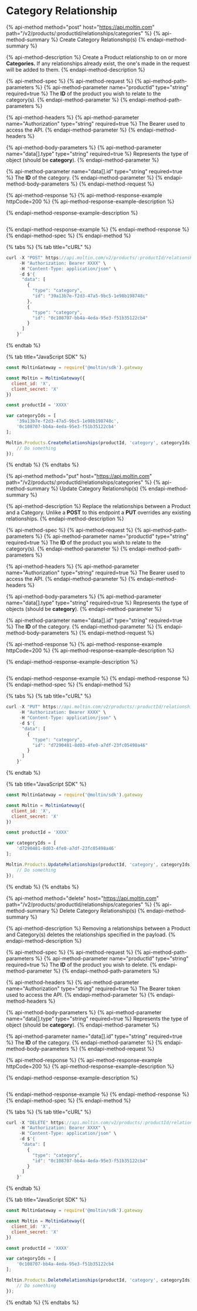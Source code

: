 # Category Relationship

{% api-method method="post" host="https://api.moltin.com" path="/v2/products/:productId/relationships/categories" %}
{% api-method-summary %}
Create Category Relationship\(s\)
{% endapi-method-summary %}

{% api-method-description %}
Create a Product relationship to on or more **Categories.**  If any relationships already exist, the one's made in the request will be added to them.
{% endapi-method-description %}

{% api-method-spec %}
{% api-method-request %}
{% api-method-path-parameters %}
{% api-method-parameter name="productId" type="string" required=true %}
The **ID** of the product you wish to relate to the category\(s\).
{% endapi-method-parameter %}
{% endapi-method-path-parameters %}

{% api-method-headers %}
{% api-method-parameter name="Authorization" type="string" required=true %}
The Bearer used to access the API.
{% endapi-method-parameter %}
{% endapi-method-headers %}

{% api-method-body-parameters %}
{% api-method-parameter name="data\[\].type" type="string" required=true %}
Represents the type of object \(should be **category**\).
{% endapi-method-parameter %}

{% api-method-parameter name="data\[\].id" type="string" required=true %}
The **ID** of the category.
{% endapi-method-parameter %}
{% endapi-method-body-parameters %}
{% endapi-method-request %}

{% api-method-response %}
{% api-method-response-example httpCode=200 %}
{% api-method-response-example-description %}

{% endapi-method-response-example-description %}

```

```
{% endapi-method-response-example %}
{% endapi-method-response %}
{% endapi-method-spec %}
{% endapi-method %}

{% tabs %}
{% tab title="cURL" %}
```javascript
curl -X "POST" https://api.moltin.com/v2/products/:productId/relationships/categories \
     -H "Authorization: Bearer XXXX" \
     -H "Content-Type: application/json" \
     -d $'{
      "data": [
        {
          "type": "category",
          "id": "39a13b7e-f2d3-47a5-9bc5-1e98b198748c"
        },
        {
          "type": "category",
          "id": "0c108707-bb4a-4eda-95e3-f51b35122cb4"
        }
      ]
    }'

```
{% endtab %}

{% tab title="JavaScript SDK" %}
```javascript
const MoltinGateway = require('@moltin/sdk').gateway

const Moltin = MoltinGateway({
  client_id: 'X',
  client_secret: 'X'
})

const productId = 'XXXX'

var categoryIds = [
    '39a13b7e-f2d3-47a5-9bc5-1e98b198748c',
    '0c108707-bb4a-4eda-95e3-f51b35122cb4'
];

Moltin.Products.CreateRelationships(productId, 'category', categoryIds).then((relationships) => {
    // Do something
});
```
{% endtab %}
{% endtabs %}

{% api-method method="put" host="https://api.moltin.com" path="/v2/products/:productId/relationships/categories" %}
{% api-method-summary %}
Update Category Relationship\(s\)
{% endapi-method-summary %}

{% api-method-description %}
Replace the relationships between a Product and a Category. Unlike a **POST** to this endpoint a **PUT** overrides any existing relationships. 
{% endapi-method-description %}

{% api-method-spec %}
{% api-method-request %}
{% api-method-path-parameters %}
{% api-method-parameter name="productId" type="string" required=true %}
The **ID** of the product you wish to relate to the category\(s\).
{% endapi-method-parameter %}
{% endapi-method-path-parameters %}

{% api-method-headers %}
{% api-method-parameter name="Authorization" type="string" required=true %}
The Bearer used to access the API.
{% endapi-method-parameter %}
{% endapi-method-headers %}

{% api-method-body-parameters %}
{% api-method-parameter name="data\[\].type" type="string" required=true %}
Represents the type of objects \(should be **category**\).
{% endapi-method-parameter %}

{% api-method-parameter name="data\[\].id" type="string" required=true %}
The **ID** of the category.
{% endapi-method-parameter %}
{% endapi-method-body-parameters %}
{% endapi-method-request %}

{% api-method-response %}
{% api-method-response-example httpCode=200 %}
{% api-method-response-example-description %}

{% endapi-method-response-example-description %}

```

```
{% endapi-method-response-example %}
{% endapi-method-response %}
{% endapi-method-spec %}
{% endapi-method %}

{% tabs %}
{% tab title="cURL" %}
```javascript
curl -X "PUT" https://api.moltin.com/v2/products/:productId/relationships/categories \
     -H "Authorization: Bearer XXXX" \
     -H "Content-Type: application/json" \
     -d $'{
      "data": [
        {
          "type": "category",
          "id": "d7290481-8d03-4fe0-a7df-23fc05498a46"
        }
      ]
    }'
```
{% endtab %}

{% tab title="JavaScript SDK" %}
```javascript
const MoltinGateway = require('@moltin/sdk').gateway

const Moltin = MoltinGateway({
  client_id: 'X',
  client_secret: 'X'
})

const productId = 'XXXX'

var categoryIds = [
    'd7290481-8d03-4fe0-a7df-23fc05498a46'
];

Moltin.Products.UpdateRelationships(productId, 'category', categoryIds).then((relationships) => {
    // Do something
});

```
{% endtab %}
{% endtabs %}

{% api-method method="delete" host="https://api.moltin.com" path="/v2/products/:productId/relationships/categories" %}
{% api-method-summary %}
Delete Category Relationship\(s\)
{% endapi-method-summary %}

{% api-method-description %}
Removing a relationships between a Product and Category\(s\) deletes the relationships specified in the payload.
{% endapi-method-description %}

{% api-method-spec %}
{% api-method-request %}
{% api-method-path-parameters %}
{% api-method-parameter name="productId" type="string" required=true %}
The **ID** of the product you wish to delete.
{% endapi-method-parameter %}
{% endapi-method-path-parameters %}

{% api-method-headers %}
{% api-method-parameter name="Authorization" type="string" required=true %}
The Bearer token used to access the API.
{% endapi-method-parameter %}
{% endapi-method-headers %}

{% api-method-body-parameters %}
{% api-method-parameter name="data\[\].type" type="string" required=true %}
Represents the type of object \(should be **category**\).
{% endapi-method-parameter %}

{% api-method-parameter name="data\[\].id" type="string" required=true %}
The **ID** of the category.
{% endapi-method-parameter %}
{% endapi-method-body-parameters %}
{% endapi-method-request %}

{% api-method-response %}
{% api-method-response-example httpCode=200 %}
{% api-method-response-example-description %}

{% endapi-method-response-example-description %}

```

```
{% endapi-method-response-example %}
{% endapi-method-response %}
{% endapi-method-spec %}
{% endapi-method %}

{% tabs %}
{% tab title="cURL" %}
```javascript
curl -X "DELETE" https://api.moltin.com/v2/products/:productId/relationships/categories \
     -H "Authorization: Bearer XXXX" \
     -H "Content-Type: application/json" \
     -d $'{
      "data": [
        {
          "type": "category",
          "id": "0c108707-bb4a-4eda-95e3-f51b35122cb4"
        }
      ]
    }'
```
{% endtab %}

{% tab title="JavaScript SDK" %}
```javascript
const MoltinGateway = require('@moltin/sdk').gateway

const Moltin = MoltinGateway({
  client_id: 'X',
  client_secret: 'X'
})

const productId = 'XXXX'

var categoryIds = [
    '0c108707-bb4a-4eda-95e3-f51b35122cb4
];

Moltin.Products.DeleteRelationships(productId, 'category', categoryIds).then((relationships) => {
    // Do something
});
```
{% endtab %}
{% endtabs %}



